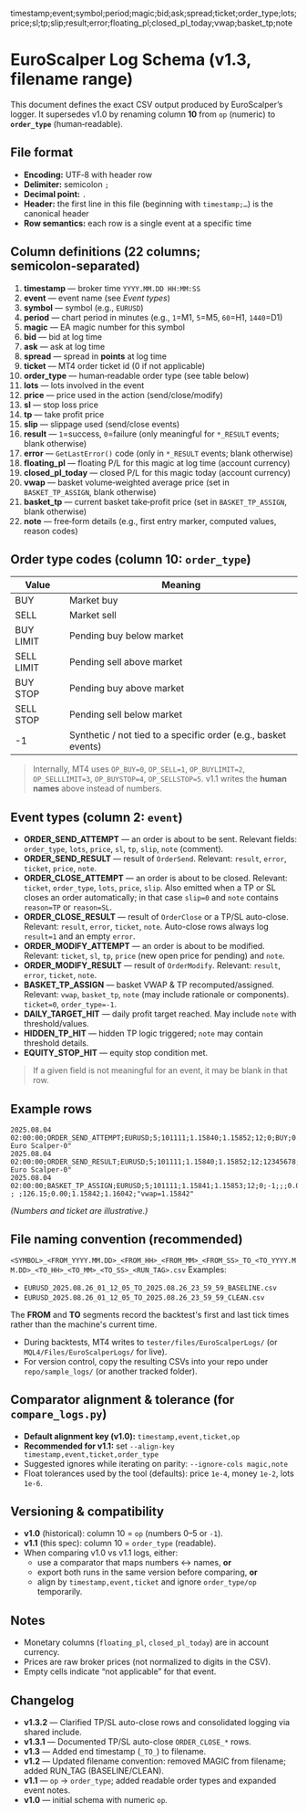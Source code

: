 timestamp;event;symbol;period;magic;bid;ask;spread;ticket;order_type;lots;price;sl;tp;slip;result;error;floating_pl;closed_pl_today;vwap;basket_tp;note

# EuroScalper Log Schema (v1.3, filename range)

This document defines the exact CSV output produced by EuroScalper’s logger. It supersedes v1.0 by renaming column **10** from `op` (numeric) to **`order_type`** (human‑readable).

## File format
- **Encoding:** UTF‑8 with header row
- **Delimiter:** semicolon `;`
- **Decimal point:** `.`
- **Header:** the first line in this file (beginning with `timestamp;…`) is the canonical header
- **Row semantics:** each row is a single event at a specific time

## Column definitions (22 columns; semicolon‑separated)


1. **timestamp** — broker time `YYYY.MM.DD HH:MM:SS`
2. **event** — event name (see *Event types*)
3. **symbol** — symbol (e.g., `EURUSD`)
4. **period** — chart period in minutes (e.g., `1`=M1, `5`=M5, `60`=H1, `1440`=D1)
5. **magic** — EA magic number for this symbol
6. **bid** — bid at log time
7. **ask** — ask at log time
8. **spread** — spread in **points** at log time
9. **ticket** — MT4 order ticket id (0 if not applicable)
10. **order_type** — human‑readable order type (see table below)
11. **lots** — lots involved in the event
12. **price** — price used in the action (send/close/modify)
13. **sl** — stop loss price
14. **tp** — take profit price
15. **slip** — slippage used (send/close events)
16. **result** — `1`=success, `0`=failure (only meaningful for `*_RESULT` events; blank otherwise)
17. **error** — `GetLastError()` code (only in `*_RESULT` events; blank otherwise)
18. **floating_pl** — floating P/L for this magic at log time (account currency)
19. **closed_pl_today** — closed P/L for this magic today (account currency)
20. **vwap** — basket volume‑weighted average price (set in `BASKET_TP_ASSIGN`, blank otherwise)
21. **basket_tp** — current basket take‑profit price (set in `BASKET_TP_ASSIGN`, blank otherwise)
22. **note** — free‑form details (e.g., first entry marker, computed values, reason codes)

## Order type codes (column 10: `order_type`)

| Value       | Meaning       |
|------------|----------------|
| BUY        | Market buy     |
| SELL       | Market sell    |
| BUY LIMIT  | Pending buy below market |
| SELL LIMIT | Pending sell above market |
| BUY STOP   | Pending buy above market |
| SELL STOP  | Pending sell below market |
| -1         | Synthetic / not tied to a specific order (e.g., basket events) |

> Internally, MT4 uses `OP_BUY=0`, `OP_SELL=1`, `OP_BUYLIMIT=2`, `OP_SELLLIMIT=3`, `OP_BUYSTOP=4`, `OP_SELLSTOP=5`. v1.1 writes the **human names** above instead of numbers.

## Event types (column 2: `event`)

- **ORDER_SEND_ATTEMPT** — an order is about to be sent. Relevant fields: `order_type`, `lots`, `price`, `sl`, `tp`, `slip`, `note` (comment).
- **ORDER_SEND_RESULT** — result of `OrderSend`. Relevant: `result`, `error`, `ticket`, `price`, `note`.
- **ORDER_CLOSE_ATTEMPT** — an order is about to be closed. Relevant: `ticket`, `order_type`, `lots`, `price`, `slip`. Also emitted when a TP or SL closes an order automatically; in that case `slip=0` and `note` contains `reason=TP` or `reason=SL`.
- **ORDER_CLOSE_RESULT** — result of `OrderClose` or a TP/SL auto-close. Relevant: `result`, `error`, `ticket`, `note`. Auto-close rows always log `result=1` and an empty `error`.
- **ORDER_MODIFY_ATTEMPT** — an order is about to be modified. Relevant: `ticket`, `sl`, `tp`, `price` (new open price for pending) and `note`.
- **ORDER_MODIFY_RESULT** — result of `OrderModify`. Relevant: `result`, `error`, `ticket`, `note`.
- **BASKET_TP_ASSIGN** — basket VWAP & TP recomputed/assigned. Relevant: `vwap`, `basket_tp`, `note` (may include rationale or components). `ticket=0`, `order_type=-1`.
- **DAILY_TARGET_HIT** — daily profit target reached. May include `note` with threshold/values.
- **HIDDEN_TP_HIT** — hidden TP logic triggered; `note` may contain threshold details.
- **EQUITY_STOP_HIT** — equity stop condition met.

> If a given field is not meaningful for an event, it may be blank in that row.

## Example rows

```
2025.08.04 02:00:00;ORDER_SEND_ATTEMPT;EURUSD;5;101111;1.15840;1.15852;12;0;BUY;0.10;1.15842;0.00000;0.00000;2;;;125.40;0.00;;;"EURUSD-Euro Scalper-0"
2025.08.04 02:00:00;ORDER_SEND_RESULT;EURUSD;5;101111;1.15840;1.15852;12;12345678;BUY;0.10;1.15842;0.00000;0.00000;2;1;0;126.15;0.00;;;"EURUSD-Euro Scalper-0"
2025.08.04 02:00:00;BASKET_TP_ASSIGN;EURUSD;5;101111;1.15841;1.15853;12;0;-1;;;0.00000;0.00000;; ; ;126.15;0.00;1.15842;1.16042;"vwap=1.15842"
```

*(Numbers and ticket are illustrative.)*

## File naming convention (recommended)

`<SYMBOL>_<FROM_YYYY.MM.DD>_<FROM_HH>_<FROM_MM>_<FROM_SS>_TO_<TO_YYYY.MM.DD>_<TO_HH>_<TO_MM>_<TO_SS>_<RUN_TAG>.csv`
Examples:
- `EURUSD_2025.08.26_01_12_05_TO_2025.08.26_23_59_59_BASELINE.csv`
- `EURUSD_2025.08.26_01_12_05_TO_2025.08.26_23_59_59_CLEAN.csv`

The **FROM** and **TO** segments record the backtest's first and last tick times rather than the machine's current time.

- During backtests, MT4 writes to `tester/files/EuroScalperLogs/` (or `MQL4/Files/EuroScalperLogs/` for live).
- For version control, copy the resulting CSVs into your repo under `repo/sample_logs/` (or another tracked folder).

## Comparator alignment & tolerance (for `compare_logs.py`)

- **Default alignment key (v1.0):** `timestamp,event,ticket,op`  
- **Recommended for v1.1:** set `--align-key timestamp,event,ticket,order_type`
- Suggested ignores while iterating on parity: `--ignore-cols magic,note`  
- Float tolerances used by the tool (defaults): price `1e-4`, money `1e-2`, lots `1e-6`.

## Versioning & compatibility

- **v1.0** (historical): column 10 = `op` (numbers 0–5 or `-1`).  
- **v1.1** (this spec): column 10 = `order_type` (readable).  
- When comparing v1.0 vs v1.1 logs, either:
  - use a comparator that maps numbers ↔ names, **or**
  - export both runs in the same version before comparing, **or**
  - align by `timestamp,event,ticket` and ignore `order_type/op` temporarily.

## Notes
- Monetary columns (`floating_pl`, `closed_pl_today`) are in account currency.  
- Prices are raw broker prices (not normalized to digits in the CSV).  
- Empty cells indicate “not applicable” for that event.

## Changelog
- **v1.3.2** — Clarified TP/SL auto-close rows and consolidated logging via shared include.
- **v1.3.1** — Documented TP/SL auto-close `ORDER_CLOSE_*` rows.
- **v1.3** — Added end timestamp (`_TO_`) to filename.
- **v1.2** — Updated filename convention: removed MAGIC from filename; added RUN_TAG (BASELINE/CLEAN).
- **v1.1** — `op` → `order_type`; added readable order types and expanded event notes.
- **v1.0** — initial schema with numeric `op`.